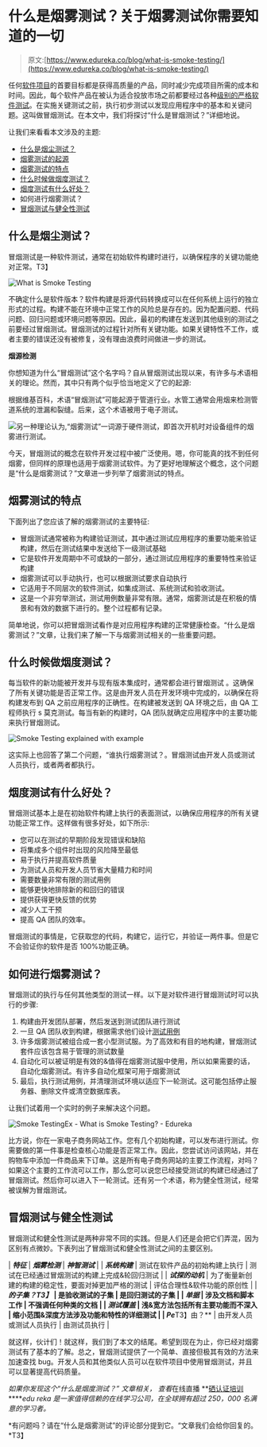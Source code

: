 # 什么是烟雾测试？关于烟雾测试你需要知道的一切

> 原文:[https://www.edureka.co/blog/what-is-smoke-testing/](https://www.edureka.co/blog/what-is-smoke-testing/)

任何[软件项目](https://www.edureka.co/blog/what-is-software-testing/)的首要目标都是获得高质量的产品，同时减少完成项目所需的成本和时间。因此，每个软件产品在被认为适合投放市场之前都要经过各种[级别的严格软件测试](https://www.edureka.co/blog/types-of-software-testing/#typesoftesting)。在实施关键测试之前，执行初步测试以发现应用程序中的基本和关键问题。这叫做冒烟测试。在本文中，我们将探讨“什么是冒烟测试？”详细地说。

让我们来看看本文涉及的主题:

*   [什么是烟尘测试？](#SmokeTesting)
*   [烟雾测试的起源](#SmokeTestingHistory)
*   [烟雾测试的特点](#SmokeTestingFeatures)
*   [什么时候做烟度测试？](#SmokeTestingTime)
*   [烟度测试有什么好处？](#SmokeTestingBenefits)
*   如何进行烟雾测试？
*   [冒烟测试与健全性测试](#SmokeTestingvsSanityTesting)

## **什么是烟尘测试？**

冒烟测试是一种软件测试，通常在初始软件构建时进行，以确保程序的关键功能绝对正常。T3】

![What is Smoke Testing](../Images/4c8a2fc8506534c8b85dc62771e257da.png)

不确定什么是软件版本？软件构建是将源代码转换成可以在任何系统上运行的独立形式的过程。构建不能在环境中正常工作的风险总是存在的。因为配置问题、代码问题、回归问题或环境问题等原因。因此，最初的构建在发送到其他级别的测试之前要经过冒烟测试。冒烟测试的过程针对所有关键功能。如果关键特性不工作，或者主要的错误还没有被修复，没有理由浪费时间做进一步的测试。

**烟源检测**

你想知道为什么“冒烟测试”这个名字吗？自从冒烟测试出现以来，有许多与术语相关的理论。然而，其中只有两个似乎恰当地定义了它的起源:

根据维基百科，术语“冒烟测试”可能起源于管道行业。水管工通常会用烟来检测管道系统的泄漏和裂缝。后来，这个术语被用于电子测试。

![](../Images/86da25e0294389acb348f3c2b8f22f05.png)另一种理论认为,“烟雾测试”一词源于硬件测试，即首次开机时对设备组件的烟雾进行测试。

今天，冒烟测试的概念在软件开发过程中被广泛使用。嗯，你可能真的找不到任何烟雾，但同样的原理也适用于烟雾测试软件。为了更好地理解这个概念，这个问题是“什么是烟雾测试？”文章进一步列举了烟雾测试的特点。

## **烟雾测试的特点**

下面列出了您应该了解的烟雾测试的主要特征:

*   冒烟测试通常被称为构建验证测试，其中通过测试应用程序的重要功能来验证构建，然后在测试结果中发送给下一级测试基础
*   它是软件开发周期中不可或缺的一部分，通过测试应用程序的重要特性来验证构建
*   烟雾测试可以手动执行，也可以根据测试要求自动执行
*   它适用于不同层次的软件测试，如集成测试、系统测试和验收测试。
*   这是一个非穷举测试，测试用例数量非常有限。通常，烟雾测试是在积极的情景和有效的数据下进行的。整个过程都有记录。

简单地说，你可以把冒烟测试看作是对应用程序构建的正常健康检查。“什么是烟雾测试？”文章，让我们来了解一下与烟雾测试相关的一些重要问题。

## **什么时候做烟度测试？**

每当软件的新功能被开发并与现有版本集成时，通常都会进行冒烟测试 。这确保了所有关键功能是否正常工作。这是由开发人员在开发环境中完成的，以确保在将构建发布到 QA 之前应用程序的正确性。在构建被发送到 QA 环境之后，由 QA 工程师执行 s 莫克测试。每当有新的构建时，QA 团队就确定应用程序中的主要功能来执行冒烟测试。

![Smoke Testing explained with example](../Images/0e674b4dbf3260b91e184f4b328a55b8.png)

这实际上也回答了第二个问题，“谁执行烟雾测试？。冒烟测试由开发人员或测试人员执行，或者两者都执行。

## **烟度测试有什么好处？**

冒烟测试基本上是在初始软件构建上执行的表面测试，以确保应用程序的所有关键功能正常工作。这样做有很多好处，如下所示:

*   您可以在测试的早期阶段发现错误和缺陷
*   将集成多个组件时出现的风险降至最低
*   易于执行并提高软件质量
*   为测试人员和开发人员节省大量精力和时间
*   需要数量非常有限的测试用例
*   能够更快地排除新的和回归的错误
*   提供获得更快反馈的优势
*   减少人工干预
*   提高 QA 团队的效率。

冒烟测试的事情是，它获取您的代码，构建它，运行它，并验证一两件事。但是它不会验证你的软件是否 100%功能正确。

## 如何进行烟雾测试？

冒烟测试的执行与任何其他类型的测试一样。以下是对软件进行冒烟测试时可以执行的步骤:

1.  构建由开发团队部署，然后发送到测试团队进行测试
2.  一旦 QA 团队收到构建，根据需求他们设计[测试用例](https://www.edureka.co/blog/test-case-in-software-testing/#TestCase)
3.  许多烟雾测试被组合成一套小型测试服。为了高效和有目的地构建，冒烟测试套件应该包含易于管理的测试数量
4.  自动化可以被证明是有效的&值得在烟雾测试服中使用，所以如果需要的话，自动化烟雾测试。有许多自动化框架可用于烟雾测试
5.  最后，执行测试用例，并清理测试环境以适应下一轮测试。这可能包括停止服务器、删除文件或清空数据库表。

让我们试着用一个实时的例子来解决这个问题。

![Smoke TestingEx - What is Smoke Testing? - Edureka](../Images/a73c7ba62b45c96680f3e84007ba9ac8.png)

比方说，你在一家电子商务网站工作。您有几个初始构建，可以发布进行测试。你需要做的第一件事是检查核心功能是否正常工作。因此，您尝试访问该网站，并在购物车中添加一件商品来下订单。这是所有电子商务网站的主要工作流程，对吗？如果这个主要的工作流可以工作，那么您可以说您已经接受测试的构建已经通过了冒烟测试。然后你可以进入下一轮测试。还有另一个术语，称为健全性测试，经常被误解为冒烟测试。

## **冒烟测试与健全性测试**

冒烟测试和健全性测试是两种非常不同的实践。但是人们还是会把它们弄混，因为区别有点微妙。下表列出了冒烟测试和健全性测试之间的主要区别。

| ***特征*** | ***烟雾检测*** | ***神智测试*** |
| ***系统构建*** | 测试在软件产品的初始构建上执行 | 测试在已经通过冒烟测试的构建上完成&轮回归测试 |
| ***试探的动机*** | 为了衡量新创建的构建的稳定性，要面对掉更加严格的测试 | 评估合理性&软件功能的原创性 |
| ***的子集？*T3】** | 是验收测试的子集 | 是回归测试的子集 |
| ***单据*** | 涉及文档和脚本工作 | 不强调任何种类的文档 |
| ***测试覆盖*** | 浅&宽方法包括所有主要功能而不深入 | 缩小范围&深度方法涉及功能和特性的详细测试 |
| *Pe***T3】由？** | 由开发人员或测试人员执行 | 由测试员执行 |

就这样，伙计们！就这样，我们到了本文的结尾。希望到现在为止，你已经对烟雾测试有了基本的了解。总之，冒烟测试提供了一个简单、直接但极其有效的方法来加速查找 bug。开发人员和其他类似人员可以在软件项目中使用冒烟测试，并且可以显著提高代码质量。

*如果你发现这个“什么是烟度测试？”* *文章相关，* *查看*在线直播 **[硒认证培训](https://www.edureka.co/selenium-certification-training)*****edu reka 是一家值得信赖的在线学习公司，在全球拥有超过 250，000 名满意的学习者。*

*有问题吗？请在“什么是烟雾测试”的评论部分提到它。“文章我们会给你回复的。*T3】